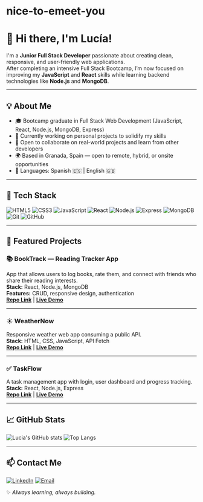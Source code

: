 # nice-to-emeet-you

# 👋 Hi there, I'm Lucía!  

I'm a **Junior Full Stack Developer** passionate about creating clean, responsive, and user-friendly web applications.  
After completing an intensive Full Stack Bootcamp, I’m now focused on improving my **JavaScript** and **React** skills while learning backend technologies like **Node.js** and **MongoDB**.  

---

## 💡 About Me
- 🎓 Bootcamp graduate in Full Stack Web Development (JavaScript, React, Node.js, MongoDB, Express)
- 🌱 Currently working on personal projects to solidify my skills
- 🚀 Open to collaborate on real-world projects and learn from other developers
- 🌍 Based in Granada, Spain — open to remote, hybrid, or onsite opportunities
- 💬 Languages: Spanish 🇪🇸 | English 🇬🇧

---

## 🧠 Tech Stack
![HTML5](https://img.shields.io/badge/-HTML5-E34F26?logo=html5&logoColor=white)
![CSS3](https://img.shields.io/badge/-CSS3-1572B6?logo=css3)
![JavaScript](https://img.shields.io/badge/-JavaScript-F7DF1E?logo=javascript&logoColor=black)
![React](https://img.shields.io/badge/-React-61DAFB?logo=react&logoColor=black)
![Node.js](https://img.shields.io/badge/-Node.js-339933?logo=node.js&logoColor=white)
![Express](https://img.shields.io/badge/-Express-000000?logo=express&logoColor=white)
![MongoDB](https://img.shields.io/badge/-MongoDB-47A248?logo=mongodb&logoColor=white)
![Git](https://img.shields.io/badge/-Git-F05032?logo=git&logoColor=white)
![GitHub](https://img.shields.io/badge/-GitHub-181717?logo=github&logoColor=white)

---

## 🧩 Featured Projects

### 📚 BookTrack — Reading Tracker App
App that allows users to log books, rate them, and connect with friends who share their reading interests.  
**Stack:** React, Node.js, MongoDB  
**Features:** CRUD, responsive design, authentication  
**[Repo Link](#)** | **[Live Demo](#)**

---

### ☀️ WeatherNow
Responsive weather web app consuming a public API.  
**Stack:** HTML, CSS, JavaScript, API Fetch  
**[Repo Link](#)** | **[Live Demo](#)**

---

### ✅ TaskFlow
A task management app with login, user dashboard and progress tracking.  
**Stack:** React, Node.js, Express  
**[Repo Link](#)** | **[Live Demo](#)**

---

## 📈 GitHub Stats
![Lucia's GitHub stats](https://github-readme-stats.vercel.app/api?username=lucia-codes&show_icons=true&theme=react)
![Top Langs](https://github-readme-stats.vercel.app/api/top-langs/?username=lucia-codes&layout=compact&theme=react)

---

## 📫 Contact Me
[![LinkedIn](https://img.shields.io/badge/LinkedIn-Lucía-blue?logo=linkedin&logoColor=white)](https://www.linkedin.com/in/tu-perfil)
[![Email](https://img.shields.io/badge/Email-tuemail@gmail.com-red?logo=gmail&logoColor=white)](mailto:tuemail@gmail.com)

✨ *Always learning, always building.*

